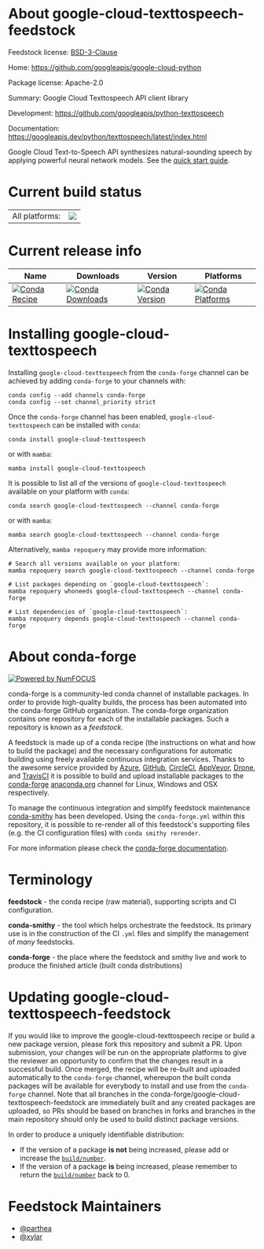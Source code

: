 About google-cloud-texttospeech-feedstock
=========================================

Feedstock license: [BSD-3-Clause](https://github.com/conda-forge/google-cloud-texttospeech-feedstock/blob/main/LICENSE.txt)

Home: https://github.com/googleapis/google-cloud-python

Package license: Apache-2.0

Summary: Google Cloud Texttospeech API client library

Development: https://github.com/googleapis/python-texttospeech

Documentation: https://googleapis.dev/python/texttospeech/latest/index.html

Google Cloud Text-to-Speech API synthesizes natural-sounding speech by applying powerful neural network models.
See the [quick start guide](https://googleapis.dev/python/texttospeech/latest/index.html#quick-start).

Current build status
====================


<table><tr><td>All platforms:</td>
    <td>
      <a href="https://dev.azure.com/conda-forge/feedstock-builds/_build/latest?definitionId=9609&branchName=main">
        <img src="https://dev.azure.com/conda-forge/feedstock-builds/_apis/build/status/google-cloud-texttospeech-feedstock?branchName=main">
      </a>
    </td>
  </tr>
</table>

Current release info
====================

| Name | Downloads | Version | Platforms |
| --- | --- | --- | --- |
| [![Conda Recipe](https://img.shields.io/badge/recipe-google--cloud--texttospeech-green.svg)](https://anaconda.org/conda-forge/google-cloud-texttospeech) | [![Conda Downloads](https://img.shields.io/conda/dn/conda-forge/google-cloud-texttospeech.svg)](https://anaconda.org/conda-forge/google-cloud-texttospeech) | [![Conda Version](https://img.shields.io/conda/vn/conda-forge/google-cloud-texttospeech.svg)](https://anaconda.org/conda-forge/google-cloud-texttospeech) | [![Conda Platforms](https://img.shields.io/conda/pn/conda-forge/google-cloud-texttospeech.svg)](https://anaconda.org/conda-forge/google-cloud-texttospeech) |

Installing google-cloud-texttospeech
====================================

Installing `google-cloud-texttospeech` from the `conda-forge` channel can be achieved by adding `conda-forge` to your channels with:

```
conda config --add channels conda-forge
conda config --set channel_priority strict
```

Once the `conda-forge` channel has been enabled, `google-cloud-texttospeech` can be installed with `conda`:

```
conda install google-cloud-texttospeech
```

or with `mamba`:

```
mamba install google-cloud-texttospeech
```

It is possible to list all of the versions of `google-cloud-texttospeech` available on your platform with `conda`:

```
conda search google-cloud-texttospeech --channel conda-forge
```

or with `mamba`:

```
mamba search google-cloud-texttospeech --channel conda-forge
```

Alternatively, `mamba repoquery` may provide more information:

```
# Search all versions available on your platform:
mamba repoquery search google-cloud-texttospeech --channel conda-forge

# List packages depending on `google-cloud-texttospeech`:
mamba repoquery whoneeds google-cloud-texttospeech --channel conda-forge

# List dependencies of `google-cloud-texttospeech`:
mamba repoquery depends google-cloud-texttospeech --channel conda-forge
```


About conda-forge
=================

[![Powered by
NumFOCUS](https://img.shields.io/badge/powered%20by-NumFOCUS-orange.svg?style=flat&colorA=E1523D&colorB=007D8A)](https://numfocus.org)

conda-forge is a community-led conda channel of installable packages.
In order to provide high-quality builds, the process has been automated into the
conda-forge GitHub organization. The conda-forge organization contains one repository
for each of the installable packages. Such a repository is known as a *feedstock*.

A feedstock is made up of a conda recipe (the instructions on what and how to build
the package) and the necessary configurations for automatic building using freely
available continuous integration services. Thanks to the awesome service provided by
[Azure](https://azure.microsoft.com/en-us/services/devops/), [GitHub](https://github.com/),
[CircleCI](https://circleci.com/), [AppVeyor](https://www.appveyor.com/),
[Drone](https://cloud.drone.io/welcome), and [TravisCI](https://travis-ci.com/)
it is possible to build and upload installable packages to the
[conda-forge](https://anaconda.org/conda-forge) [anaconda.org](https://anaconda.org/)
channel for Linux, Windows and OSX respectively.

To manage the continuous integration and simplify feedstock maintenance
[conda-smithy](https://github.com/conda-forge/conda-smithy) has been developed.
Using the ``conda-forge.yml`` within this repository, it is possible to re-render all of
this feedstock's supporting files (e.g. the CI configuration files) with ``conda smithy rerender``.

For more information please check the [conda-forge documentation](https://conda-forge.org/docs/).

Terminology
===========

**feedstock** - the conda recipe (raw material), supporting scripts and CI configuration.

**conda-smithy** - the tool which helps orchestrate the feedstock.
                   Its primary use is in the construction of the CI ``.yml`` files
                   and simplify the management of *many* feedstocks.

**conda-forge** - the place where the feedstock and smithy live and work to
                  produce the finished article (built conda distributions)


Updating google-cloud-texttospeech-feedstock
============================================

If you would like to improve the google-cloud-texttospeech recipe or build a new
package version, please fork this repository and submit a PR. Upon submission,
your changes will be run on the appropriate platforms to give the reviewer an
opportunity to confirm that the changes result in a successful build. Once
merged, the recipe will be re-built and uploaded automatically to the
`conda-forge` channel, whereupon the built conda packages will be available for
everybody to install and use from the `conda-forge` channel.
Note that all branches in the conda-forge/google-cloud-texttospeech-feedstock are
immediately built and any created packages are uploaded, so PRs should be based
on branches in forks and branches in the main repository should only be used to
build distinct package versions.

In order to produce a uniquely identifiable distribution:
 * If the version of a package **is not** being increased, please add or increase
   the [``build/number``](https://docs.conda.io/projects/conda-build/en/latest/resources/define-metadata.html#build-number-and-string).
 * If the version of a package **is** being increased, please remember to return
   the [``build/number``](https://docs.conda.io/projects/conda-build/en/latest/resources/define-metadata.html#build-number-and-string)
   back to 0.

Feedstock Maintainers
=====================

* [@parthea](https://github.com/parthea/)
* [@xylar](https://github.com/xylar/)

